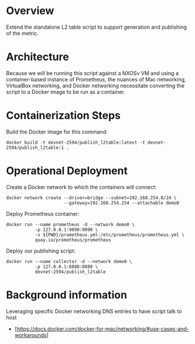 # Overview
Extend the standalone L2 table script to support generation and 
publishing of the metric.

# Architecture
Because we will be running this script against a NXOSv VM and 
using a container-based instance of Prometheus, the nuances
of Mac networking, VirtualBox networking, and Docker networking
necessitate converting the script to a Docker image to be run
as a container.

# Containerization Steps
Build the Docker image for this command:

    docker build -t devnet-2594/publish_l2table:latest -t devnet-2594/publish_l2table:1 .

# Operational Deployment
Create a Docker network to which the containers will connect:

    docker network create --driver=bridge --subnet=192.168.254.0/24 \
                          --gateway=192.168.254.254 --attachable demo0

Deploy Prometheus container:
 
    docker run --name prometheus -d --network demo0 \
               -p 127.0.0.1:9090:9090 \
               -v ${PWD}/prometheus.yml:/etc/prometheus/prometheus.yml \
               quay.io/prometheus/prometheus

Deploy our publishing script:

    docker run --name collector -d --network demo0 \
               -p 127.0.0.1:8888:8888 \
               devnet-2594/publish_l2table

# Background information
Leveraging specific Docker networking DNS entries to have script talk to host
- [https://docs.docker.com/docker-for-mac/networking/#use-cases-and-workarounds]
